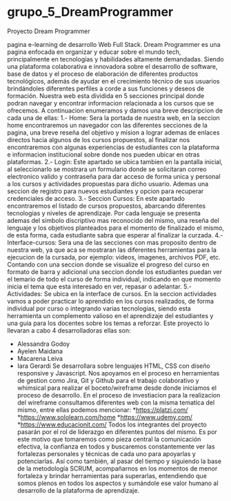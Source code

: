 # grupo_5_DreamProgrammer

Proyecto Dream Programmer

pagina e-learning de desarrollo Web Full Stack.
Dream Programmer es una pagina enfocada en organizar y educar sobre el mundo tech, principalmente en tecnologías y habilidades altamente demandadas. Siendo una plataforma colaborativa e innovadora sobre el desarrollo de software, base de datos y
el proceso de elaboración de diferentes productos tecnológicos, además de ayudar en el crecimiento técnico de sus usuarios brindándoles diferentes perfiles a
corde a sus funciones y deseos de formación.
Nuestra web esta dividida en 5 secciones principal donde podran
navegar y encontrar informacion relacionada a los cursos que se ofrecemos.
A continuacion enumeramos y damos una breve descripcion de cada una de ellas:
1.- Home: Sera la portada de nuestra web, en la seccion home encontraremos un navegador
con las diferentes secciones de la pagina, una breve reseña del objetivo y mision a lograr ademas de enlaces
directos hacia algunos de los cursos propuestos, al finalizar nos encontraremos con algunas experiencias de estudiantes
con la plataforma e informacion institucional sobre donde nos pueden ubicar en otras plataformas.
2.- Login: Este apartado se ubica tambien en la pantalla inicial, al seleccionarlo se mostrara un formulario donde se solicitaran correo electronico valido y contraseña para dar acceso de forma unica
y personal a los cursos y actividades propuestas para dicho usuario. Ademas una seccion de registro para nuevos estudiantes y opcion para recuperar credenciales de acceso.
3.- Seccion Cursos: En este apartado encontraremos el listado de cursos propuestos, abarcando diferentes tecnologias y niveles de aprendizaje.
Por cada lenguaje se presenta ademas del simbolo discriptivo mas reconocido del mismo, una reseña del lenguaje y los objetivos planteados para el momento de finalizado el mismo, de esta forma, cada estudiante
sabra que esperar al finalizar la curzada.
4.- Interface-cursos: Sera una de las secciones con mas proposito dentro de nuestra web, ya que aca se mostraran las diferentes herramientas para la ejecucion de la cursada, por ejemplo: videos, imagenes,
archivos PDF, etc. Contando con una seccion donde se visualize el progreso del curso en formato de barra y adicional una seccion donde los estudiantes puedan ver el temario de todo el curso de forma individual, indicando
en que momento inicia el tema que esta interesado en ver, repasar o adelantar.
5.- Actividades: Se ubica en la interface de cursos. En la seccion actividades vamos a poder practicar lo aprendido en los cursos realizados, de forma individual por curso o integrando varias tecnologias, siendo esta herramienta un
complemento valioso en el aprendizaje del estudiantes y una guia para los docentes sobre los temas a reforzar.
Este proyecto lo llevaran a cabo 4 desarrolladoras ellas son:
* Alessandra Godoy
* Ayelen Maidana
* Macarena Leiva
* Iara Gerardi
Se desarrollara sobre lenguajes HTML, CSS con diseño responsive y Javascript. Nos apoyamos en el proceso en herramientas de gestion como Jira, Git y Github para el trabajo colaborativo y
whimsical para realizar el boceto/wireframe desde donde iniciamos el proceso de desarrollo.
En el proceso de investiacion para la realizacion del wireframe consultamos diferentes web con la misma tematica del mismo, entre ellas podemos mencionar:
*https://platzi.com/
*https://www.sololearn.com/home
*https://www.udemy.com/
*https://www.educacionit.com/
Todos los integrantes del proyecto pasarán por el rol de liderazgo en diferentes puntos del mismo. Es por este motivo que tomaremos como pieza central la comunicación efectiva, la
confianza en todos y buscaremos constantemente ver las fortalezas personales y técnicas de cada uno para apoyarlas y potenciarlas. Así como también, al pasar del tiempo y siguiendo la
base de la metodología SCRUM, acompañarnos en los momentos de menor fortaleza y brindar herramientas para superarlas, entendiendo que somos plenos en todos los aspectos y sumándole ese valor
humano al desarrollo de la plataforma de aprendizaje.
